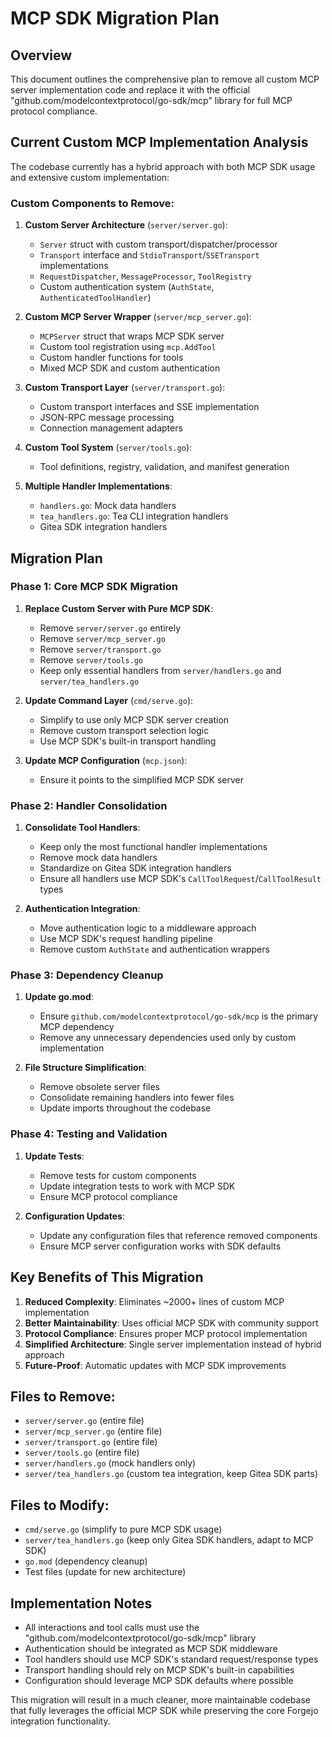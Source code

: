 
# MCP SDK Migration Plan

## Overview
This document outlines the comprehensive plan to remove all custom MCP server implementation code and replace it with the official "github.com/modelcontextprotocol/go-sdk/mcp" library for full MCP protocol compliance.

## Current Custom MCP Implementation Analysis

The codebase currently has a hybrid approach with both MCP SDK usage and extensive custom implementation:

### Custom Components to Remove:
1. **Custom Server Architecture** (`server/server.go`):
   - `Server` struct with custom transport/dispatcher/processor
   - `Transport` interface and `StdioTransport`/`SSETransport` implementations
   - `RequestDispatcher`, `MessageProcessor`, `ToolRegistry`
   - Custom authentication system (`AuthState`, `AuthenticatedToolHandler`)

2. **Custom MCP Server Wrapper** (`server/mcp_server.go`):
   - `MCPServer` struct that wraps MCP SDK server
   - Custom tool registration using `mcp.AddTool`
   - Custom handler functions for tools
   - Mixed MCP SDK and custom authentication

3. **Custom Transport Layer** (`server/transport.go`):
   - Custom transport interfaces and SSE implementation
   - JSON-RPC message processing
   - Connection management adapters

4. **Custom Tool System** (`server/tools.go`):
   - Tool definitions, registry, validation, and manifest generation

5. **Multiple Handler Implementations**:
   - `handlers.go`: Mock data handlers
   - `tea_handlers.go`: Tea CLI integration handlers
   - Gitea SDK integration handlers

## Migration Plan

### Phase 1: Core MCP SDK Migration
1. **Replace Custom Server with Pure MCP SDK**:
   - Remove `server/server.go` entirely
   - Remove `server/mcp_server.go`
   - Remove `server/transport.go`
   - Remove `server/tools.go`
   - Keep only essential handlers from `server/handlers.go` and `server/tea_handlers.go`

2. **Update Command Layer** (`cmd/serve.go`):
   - Simplify to use only MCP SDK server creation
   - Remove custom transport selection logic
   - Use MCP SDK's built-in transport handling

3. **Update MCP Configuration** (`mcp.json`):
   - Ensure it points to the simplified MCP SDK server

### Phase 2: Handler Consolidation
1. **Consolidate Tool Handlers**:
   - Keep only the most functional handler implementations
   - Remove mock data handlers
   - Standardize on Gitea SDK integration handlers
   - Ensure all handlers use MCP SDK's `CallToolRequest`/`CallToolResult` types

2. **Authentication Integration**:
   - Move authentication logic to a middleware approach
   - Use MCP SDK's request handling pipeline
   - Remove custom `AuthState` and authentication wrappers

### Phase 3: Dependency Cleanup
1. **Update go.mod**:
   - Ensure `github.com/modelcontextprotocol/go-sdk/mcp` is the primary MCP dependency
   - Remove any unnecessary dependencies used only by custom implementation

2. **File Structure Simplification**:
   - Remove obsolete server files
   - Consolidate remaining handlers into fewer files
   - Update imports throughout the codebase

### Phase 4: Testing and Validation
1. **Update Tests**:
   - Remove tests for custom components
   - Update integration tests to work with MCP SDK
   - Ensure MCP protocol compliance

2. **Configuration Updates**:
   - Update any configuration files that reference removed components
   - Ensure MCP server configuration works with SDK defaults

## Key Benefits of This Migration

1. **Reduced Complexity**: Eliminates ~2000+ lines of custom MCP implementation
2. **Better Maintainability**: Uses official MCP SDK with community support
3. **Protocol Compliance**: Ensures proper MCP protocol implementation
4. **Simplified Architecture**: Single server implementation instead of hybrid approach
5. **Future-Proof**: Automatic updates with MCP SDK improvements

## Files to Remove:
- `server/server.go` (entire file)
- `server/mcp_server.go` (entire file)
- `server/transport.go` (entire file)
- `server/tools.go` (entire file)
- `server/handlers.go` (mock handlers only)
- `server/tea_handlers.go` (custom tea integration, keep Gitea SDK parts)

## Files to Modify:
- `cmd/serve.go` (simplify to pure MCP SDK usage)
- `server/tea_handlers.go` (keep only Gitea SDK handlers, adapt to MCP SDK)
- `go.mod` (dependency cleanup)
- Test files (update for new architecture)

## Implementation Notes

- All interactions and tool calls must use the "github.com/modelcontextprotocol/go-sdk/mcp" library
- Authentication should be integrated as MCP SDK middleware
- Tool handlers should use MCP SDK's standard request/response types
- Transport handling should rely on MCP SDK's built-in capabilities
- Configuration should leverage MCP SDK defaults where possible

This migration will result in a much cleaner, more maintainable codebase that fully leverages the official MCP SDK while preserving the core Forgejo integration functionality.
